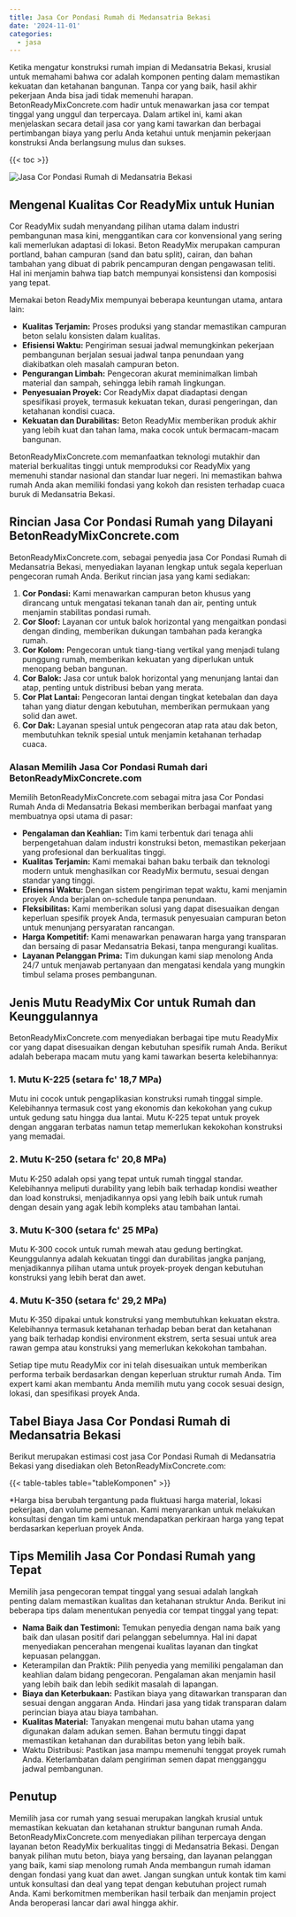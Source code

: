 ```yaml
---
title: Jasa Cor Pondasi Rumah di Medansatria Bekasi
date: '2024-11-01'
categories:
  - jasa
---
```


Ketika mengatur konstruksi rumah impian di Medansatria Bekasi, krusial untuk memahami bahwa cor adalah komponen penting dalam memastikan kekuatan dan ketahanan bangunan. Tanpa cor yang baik, hasil akhir pekerjaan Anda bisa jadi tidak memenuhi harapan. BetonReadyMixConcrete.com hadir untuk menawarkan jasa cor tempat tinggal yang unggul dan terpercaya. Dalam artikel ini, kami akan menjelaskan secara detail jasa cor yang kami tawarkan dan berbagai pertimbangan biaya yang perlu Anda ketahui untuk menjamin pekerjaan konstruksi Anda berlangsung mulus dan sukses.

{{< toc >}}

![Jasa Cor Pondasi Rumah di Medansatria Bekasi](https://betoncor8.github.io/cor/harga-beton-readymix-concrete%20(27).png)

## Mengenal Kualitas Cor ReadyMix untuk Hunian

Cor ReadyMix sudah menyandang pilihan utama dalam industri pembangunan masa kini, menggantikan cara cor konvensional yang sering kali memerlukan adaptasi di lokasi. Beton ReadyMix merupakan campuran portland, bahan campuran (sand dan batu split), cairan, dan bahan tambahan yang dibuat di pabrik pencampuran dengan pengawasan teliti. Hal ini menjamin bahwa tiap batch mempunyai konsistensi dan komposisi yang tepat.

Memakai beton ReadyMix mempunyai beberapa keuntungan utama, antara lain:

- **Kualitas Terjamin:** Proses produksi yang standar memastikan campuran beton selalu konsisten dalam kualitas.
- **Efisiensi Waktu:** Pengiriman sesuai jadwal memungkinkan pekerjaan pembangunan berjalan sesuai jadwal tanpa penundaan yang diakibatkan oleh masalah campuran beton.
- **Pengurangan Limbah:** Pengecoran akurat meminimalkan limbah material dan sampah, sehingga lebih ramah lingkungan.
- **Penyesuaian Proyek:** Cor ReadyMix dapat diadaptasi dengan spesifikasi proyek, termasuk kekuatan tekan, durasi pengeringan, dan ketahanan kondisi cuaca.
- **Kekuatan dan Durabilitas:** Beton ReadyMix memberikan produk akhir yang lebih kuat dan tahan lama, maka cocok untuk bermacam-macam bangunan.

BetonReadyMixConcrete.com memanfaatkan teknologi mutakhir dan material berkualitas tinggi untuk memproduksi cor ReadyMix yang memenuhi standar nasional dan standar luar negeri. Ini memastikan bahwa rumah Anda akan memiliki fondasi yang kokoh dan resisten terhadap cuaca buruk di Medansatria Bekasi.

## Rincian Jasa Cor Pondasi Rumah yang Dilayani BetonReadyMixConcrete.com

BetonReadyMixConcrete.com, sebagai penyedia jasa Cor Pondasi Rumah di Medansatria Bekasi, menyediakan layanan lengkap untuk segala keperluan pengecoran rumah Anda. Berikut rincian jasa yang kami sediakan:

1. **Cor Pondasi:** Kami menawarkan campuran beton khusus yang dirancang untuk mengatasi tekanan tanah dan air, penting untuk menjamin stabilitas pondasi rumah.
2. **Cor Sloof:** Layanan cor untuk balok horizontal yang mengaitkan pondasi dengan dinding, memberikan dukungan tambahan pada kerangka rumah.
3. **Cor Kolom:** Pengecoran untuk tiang-tiang vertikal yang menjadi tulang punggung rumah, memberikan kekuatan yang diperlukan untuk menopang beban bangunan.
4. **Cor Balok:** Jasa cor untuk balok horizontal yang menunjang lantai dan atap, penting untuk distribusi beban yang merata.
5. **Cor Plat Lantai:** Pengecoran lantai dengan tingkat ketebalan dan daya tahan yang diatur dengan kebutuhan, memberikan permukaan yang solid dan awet.
6. **Cor Dak:** Layanan spesial untuk pengecoran atap rata atau dak beton, membutuhkan teknik spesial untuk menjamin ketahanan terhadap cuaca.

### Alasan Memilih Jasa Cor Pondasi Rumah dari BetonReadyMixConcrete.com

Memilih BetonReadyMixConcrete.com sebagai mitra jasa Cor Pondasi Rumah Anda di Medansatria Bekasi memberikan berbagai manfaat yang membuatnya opsi utama di pasar:

- **Pengalaman dan Keahlian:** Tim kami terbentuk dari tenaga ahli berpengetahuan dalam industri konstruksi beton, memastikan pekerjaan yang profesional dan berkualitas tinggi.
- **Kualitas Terjamin:** Kami memakai bahan baku terbaik dan teknologi modern untuk menghasilkan cor ReadyMix bermutu, sesuai dengan standar yang tinggi.
- **Efisiensi Waktu:** Dengan sistem pengiriman tepat waktu, kami menjamin proyek Anda berjalan on-schedule tanpa penundaan.
- **Fleksibilitas:** Kami memberikan solusi yang dapat disesuaikan dengan keperluan spesifik proyek Anda, termasuk penyesuaian campuran beton untuk menunjang persyaratan rancangan.
- **Harga Kompetitif:** Kami menawarkan penawaran harga yang transparan dan bersaing di pasar Medansatria Bekasi, tanpa mengurangi kualitas.
- **Layanan Pelanggan Prima:** Tim dukungan kami siap menolong Anda 24/7 untuk menjawab pertanyaan dan mengatasi kendala yang mungkin timbul selama proses pembangunan.

## Jenis Mutu ReadyMix Cor untuk Rumah dan Keunggulannya

BetonReadyMixConcrete.com menyediakan berbagai tipe mutu ReadyMix cor yang dapat disesuaikan dengan kebutuhan spesifik rumah Anda. Berikut adalah beberapa macam mutu yang kami tawarkan beserta kelebihannya:

### 1\. Mutu K-225 (setara fc' 18,7 MPa)

Mutu ini cocok untuk pengaplikasian konstruksi rumah tinggal simple. Kelebihannya termasuk cost yang ekonomis dan kekokohan yang cukup untuk gedung satu hingga dua lantai. Mutu K-225 tepat untuk proyek dengan anggaran terbatas namun tetap memerlukan kekokohan konstruksi yang memadai.

### 2\. Mutu K-250 (setara fc' 20,8 MPa)

Mutu K-250 adalah opsi yang tepat untuk rumah tinggal standar. Kelebihannya meliputi durability yang lebih baik terhadap kondisi weather dan load konstruksi, menjadikannya opsi yang lebih baik untuk rumah dengan desain yang agak lebih kompleks atau tambahan lantai.

### 3\. Mutu K-300 (setara fc' 25 MPa)

Mutu K-300 cocok untuk rumah mewah atau gedung bertingkat. Keunggulannya adalah kekuatan tinggi dan durabilitas jangka panjang, menjadikannya pilihan utama untuk proyek-proyek dengan kebutuhan konstruksi yang lebih berat dan awet.

### 4\. Mutu K-350 (setara fc' 29,2 MPa)

Mutu K-350 dipakai untuk konstruksi yang membutuhkan kekuatan ekstra. Kelebihannya termasuk ketahanan terhadap beban berat dan ketahanan yang baik terhadap kondisi environment ekstrem, serta sesuai untuk area rawan gempa atau konstruksi yang memerlukan kekokohan tambahan.

Setiap tipe mutu ReadyMix cor ini telah disesuaikan untuk memberikan performa terbaik berdasarkan dengan keperluan struktur rumah Anda. Tim expert kami akan membantu Anda memilih mutu yang cocok sesuai design, lokasi, dan spesifikasi proyek Anda.

## Tabel Biaya Jasa Cor Pondasi Rumah di Medansatria Bekasi

Berikut merupakan estimasi cost jasa Cor Pondasi Rumah di Medansatria Bekasi yang disediakan oleh BetonReadyMixConcrete.com:

{{< table-tables table="tableKomponen" >}}

\*Harga bisa berubah tergantung pada fluktuasi harga material, lokasi pekerjaan, dan volume pemesanan. Kami menyarankan untuk melakukan konsultasi dengan tim kami untuk mendapatkan perkiraan harga yang tepat berdasarkan keperluan proyek Anda.

## Tips Memilih Jasa Cor Pondasi Rumah yang Tepat

Memilih jasa pengecoran tempat tinggal yang sesuai adalah langkah penting dalam memastikan kualitas dan ketahanan struktur Anda. Berikut ini beberapa tips dalam menentukan penyedia cor tempat tinggal yang tepat:

- **Nama Baik dan Testimoni:** Temukan penyedia dengan nama baik yang baik dan ulasan positif dari pelanggan sebelumnya. Hal ini dapat menyediakan pencerahan mengenai kualitas layanan dan tingkat kepuasan pelanggan.
- Keterampilan dan Praktik: Pilih penyedia yang memiliki pengalaman dan keahlian dalam bidang pengecoran. Pengalaman akan menjamin hasil yang lebih baik dan lebih sedikit masalah di lapangan.
- **Biaya dan Keterbukaan:** Pastikan biaya yang ditawarkan transparan dan sesuai dengan anggaran Anda. Hindari jasa yang tidak transparan dalam perincian biaya atau biaya tambahan.
- **Kualitas Material:** Tanyakan mengenai mutu bahan utama yang digunakan dalam adukan semen. Bahan bermutu tinggi dapat memastikan ketahanan dan durabilitas beton yang lebih baik.
- Waktu Distribusi: Pastikan jasa mampu memenuhi tenggat proyek rumah Anda. Keterlambatan dalam pengiriman semen dapat mengganggu jadwal pembangunan.

## Penutup

Memilih jasa cor rumah yang sesuai merupakan langkah krusial untuk memastikan kekuatan dan ketahanan struktur bangunan rumah Anda. BetonReadyMixConcrete.com menyediakan pilihan terpercaya dengan layanan beton ReadyMix berkualitas tinggi di Medansatria Bekasi. Dengan banyak pilihan mutu beton, biaya yang bersaing, dan layanan pelanggan yang baik, kami siap menolong rumah Anda membangun rumah idaman dengan fondasi yang kuat dan awet. Jangan sungkan untuk kontak tim kami untuk konsultasi dan deal yang tepat dengan kebutuhan project rumah Anda. Kami berkomitmen memberikan hasil terbaik dan menjamin project Anda beroperasi lancar dari awal hingga akhir.
